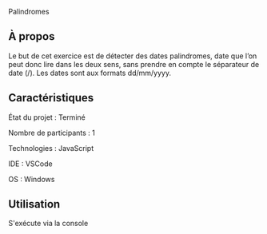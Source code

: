 Palindromes

## À propos

Le but de cet exercice est de détecter des dates palindromes, date que l’on peut donc lire dans les deux sens, sans prendre en compte le séparateur de date (/).
Les dates sont aux formats dd/mm/yyyy.

## Caractéristiques

État du projet : Terminé

Nombre de participants : 1

Technologies : JavaScript

IDE : VSCode

OS : Windows

## Utilisation 

S'exécute via la console
